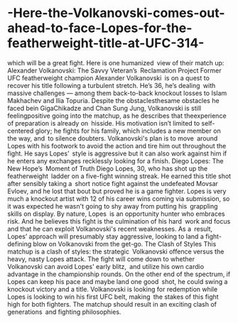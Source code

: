 # -Here-the-Volkanovski-comes-out-ahead-to-face-Lopes-for-the-featherweight-title-at-UFC-314-

 which will be a great fight. Here is one humanized view of their match up:
Alexander Volkanovski: The Savvy Veteran’s Reclamation Project
Former UFC featherweight champion Alexander Volkanovski is on a quest to recover his title following a turbulent stretch. He’s 36, he’s dealing with massive challenges — among them back-to-back knockout losses to Islam Makhachev and Ilia Topuria. Despite the obstaclesthesame obstacles he faced bein GigaChikadze and Chan Sung Jung, Volkanovski is still feelingpositive going into the matchup, as he describes that theexperience of preparation is already on hisside. His motivation isn’t limited to self-centered glory; he fights for his family, which includes a new member on the way, and to silence doubters.
Volkanovski's plan is to move around Lopes with his footwork to avoid the action and tire him out throughout the fight. He says Lopes’ style is aggressive but it can also work against him if he enters any exchanges recklessly looking for a finish.
Diego Lopes: The New Hope’s Moment of Truth
Diego Lopes, 30, who has shot up the featherweight ladder on a five-fight winning streak. He earned this title shot after sensibly taking a short notice fight against the undefeated Movsar Evloev, and he lost that bout but proved he is a game fighter. Lopes is very much a knockout artist with 12 of his career wins coming via submission, so it was expected he wasn't going to shy away from putting his grappling skills on display.
By nature, Lopes is an opportunity hunter who embraces risk. And he believes this fight is the culmination of his hard work and focus and that he can exploit Volkanovski's recent weaknesses. As a result, Lopes’ approach will presumably stay aggressive, looking to land a fight-defining blow on Volkanovski from the get-go.
The Clash of Styles
This matchup is a clash of styles: the strategic Volkanovski offence versus the heavy, nasty Lopes attack. The fight will come down to whether Volkanovski can avoid Lopes' early blitz, and utilize his own cardio advantage in the championship rounds. On the other end of the spectrum, if Lopes can keep his pace and maybe land one good shot, he could swing a knockout victory and a title.
Volkanovski is looking for redemption while Lopes is looking to win his first UFC belt, making the stakes of this fight high for both fighters. The matchup should result in an exciting clash of generations and fighting philosophies.
